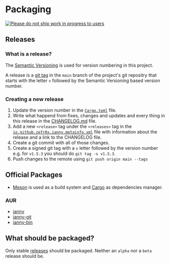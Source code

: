# Packaging

[![Please do not ship work in progress to users](https://dont-ship.it/dontshipwip.svg)](https://dont-ship.it/)

## Releases

### What is a release?

The [Semantic Versioning](https://semver.org/) is used for version numbering in this project.

A release is a [git tag](https://git-scm.com/docs/git-tag) in the `main` branch of the project's git repositry that starts with the letter `v` followed by the Semantic Versioning based version number.

### Creating a new release

1. Update the version number in the [`Cargo.toml`](Cargo.toml) file.
2. Write what happend from fixes, changes and updates and every thing in this release in the [CHANGELOG.md](CHANGELOG.md) file.
3. Add a new `<release>` tag under the `<releases>` tag in the [`io.github.zefr0x.ianny.metainfo.xml`](io.github.zefr0x.ianny.metainfo.xml) file with information about the release and a link to the CHANGELOG file.
4. Create a git commit with all of those changes.
5. Create a signed git tag with a `v` letter followed by the version number e.g. for `v1.5.3` you should do `git tag -s v1.5.3`.
6. Push changes to the remote using `git push origin main --tags`

## Official Packages

- [Meson](https://mesonbuild.com/) is used as a build system and [Cargo](https://doc.rust-lang.org/cargo/) as dependencies manager.

### AUR

- [ianny](https://aur.archlinux.org/packages/ianny)
- [ianny-git](https://aur.archlinux.org/packages/ianny-git)
- [ianny-bin](https://aur.archlinux.org/packages/ianny-bin)

## What should be packaged?

Only stable [releases](#releases) should be packaged. Neither an `alpha` nor a `beta` release should be.
